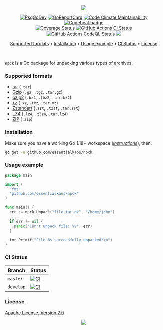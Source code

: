 <p align="center"><a href="#readme"><img src="https://gh.kaos.st/npck.svg"/></a></p>

<p align="center">
  <a href="https://kaos.sh/r/npck"><img src="https://gh.kaos.st/godoc.svg" alt="PkgGoDev" /></a>
  <a href="https://kaos.sh/r/npck"><img src="https://kaos.sh/r/npck.svg" alt="GoReportCard" /></a>
  <a href="https://kaos.sh/l/branca"><img src="https://kaos.sh/l/974757272a5d2b6bd52b.svg" alt="Code Climate Maintainability" /></a>
  <a href="https://kaos.sh/b/npck"><img src="https://kaos.sh/b/fc322f23-4913-4edd-8f0f-33a3ce029add.svg" alt="Codebeat badge" /></a>
  <br/>
  <a href="https://kaos.sh/c/npck"><img src="https://kaos.sh/c/npck.svg" alt="Coverage Status" /></a>
  <a href="https://kaos.sh/w/npck/ci"><img src="https://kaos.sh/w/npck/ci.svg" alt="GitHub Actions CI Status" /></a>
  <a href="https://kaos.sh/w/npck/codeql"><img src="https://kaos.sh/w/npck/codeql.svg" alt="GitHub Actions CodeQL Status" /></a>
  <a href="#license"><img src="https://gh.kaos.st/apache2.svg"></a>
</p>

<p align="center"><a href="#supported-formats">Supported formats</a> • <a href="#installation">Installation</a> • <a href="#usage-example">Usage example</a> • <a href="#ci-status">CI Status</a> • <a href="#license">License</a></p>

<br/>

`npck` is a Go package for unpacking various types of archives.

### Supported formats

* [tar](https://en.wikipedia.org/wiki/Tar_(computing)) (`.tar`)
* [Gzip](https://www.gnu.org/software/gzip/) (`.gz`, `.tgz`, `.tar.gz`)
* [bzip2](http://sourceware.org/bzip2/) (`.bz2`, `.tbz2`, `.tar.bz2`)
* [xz](https://tukaani.org/xz/) (`.xz`, `.txz`, `.tar.xz`)
* [Zstandart](https://facebook.github.io/zstd/) (`.zst`, `.tzst`, `.tar.zst`)
* [LZ4](https://lz4.github.io/lz4/) (`.lz4`, `.tlz4`, `.tar.lz4`)
* [ZIP](https://en.wikipedia.org/wiki/ZIP_(file_format)) (`.zip`)

### Installation

Make sure you have a working Go 1.18+ workspace (_[instructions](https://go.dev/doc/install)_), then:

```bash
go get -u github.com/essentialkaos/npck
```

### Usage example

```go
package main

import (
  "fmt"
  "github.com/essentialkaos/npck"
)

func main() {
  err := npck.Unpack("file.tar.gz", "/home/john")

  if err != nil {
    panic("Can't unpack file: %v", err)
  }

  fmt.Printf("File %s successfully unpacked!\n")
}
```

### CI Status

| Branch | Status |
|--------|--------|
| `master` | [![CI](https://kaos.sh/w/npck/ci.svg?branch=master)](https://kaos.sh/w/npck/ci?query=branch:master) |
| `develop` | [![CI](https://kaos.sh/w/npck/ci.svg?branch=develop)](https://kaos.sh/w/npck/ci?query=branch:develop) |

### License

[Apache License, Version 2.0](https://www.apache.org/licenses/LICENSE-2.0)

<p align="center"><a href="https://essentialkaos.com"><img src="https://gh.kaos.st/ekgh.svg"/></a></p>
